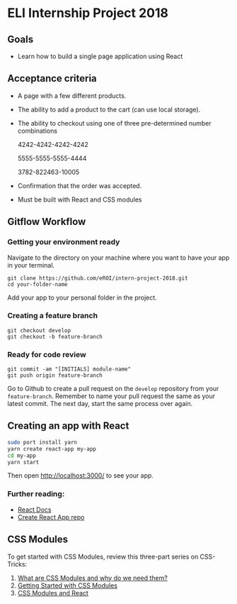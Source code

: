 # ELI Internship Project 2018

## Goals ##
* Learn how to build a single page application using React

## Acceptance criteria ##
* A page with a few different products.
* The ability to add a product to the cart (can use local storage).
* The ability to checkout using one of three pre-determined number combinations

   4242-4242-4242-4242  

   5555-5555-5555-4444  

   3782-822463-10005  

* Confirmation that the order was accepted.
* Must be built with React and CSS modules

## Gitflow Workflow ##

### Getting your environment ready ###
Navigate to the directory on your machine where you want to have your app in your terminal.

```
git clone https://github.com/eROI/intern-project-2018.git
cd your-folder-name
```

Add your app to your personal folder in the project.

### Creating a feature branch ###
```
git checkout develop
git checkout -b feature-branch
```

### Ready for code review ###
```
git commit -am "[INITIALS] module-name"
git push origin feature-branch
```

Go to Github to create a pull request on the `develop` repository from your `feature-branch`. Remember to name your pull request the same as your latest commit. The next day, start the same process over again.

## Creating an app with React ##

```sh
sudo port install yarn
yarn create react-app my-app
cd my-app
yarn start
```

Then open [http://localhost:3000/](http://localhost:3000/) to see your app.

### Further reading: ###
* [React Docs](https://reactjs.org/docs/hello-world.html)
* [Create React App repo](https://github.com/facebook/create-react-app)

## CSS Modules ##

To get started with CSS Modules, review this three-part series on CSS-Tricks:

1. [What are CSS Modules and why do we need them?](https://css-tricks.com/css-modules-part-1-need/)
2. [Getting Started with CSS Modules](https://css-tricks.com/css-modules-part-2-getting-started/)
3. [CSS Modules and React](https://css-tricks.com/css-modules-part-3-react/)